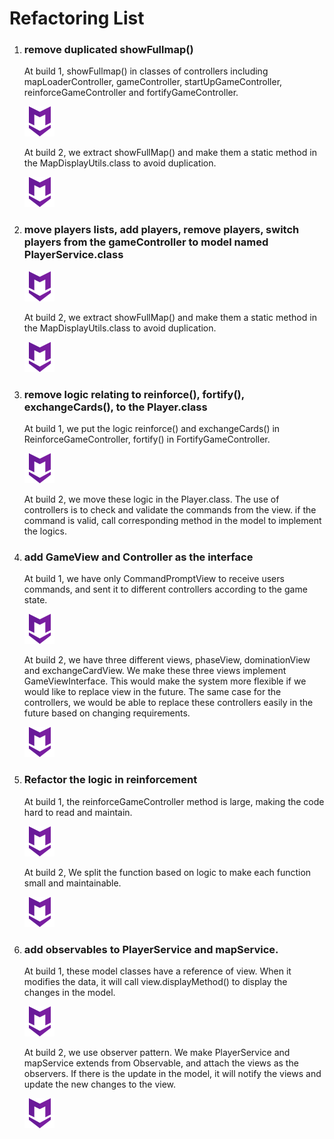 # Refactoring List

1. ### remove duplicated showFullmap()  
    At build 1, showFullmap() in classes of controllers including mapLoaderController, gameController, startUpGameController, reinforceGameController and fortifyGameController.

    ![alt text](https://github.com/adam-p/markdown-here/raw/master/src/common/images/icon48.png "Logo Title Text 1")

    At build 2, we extract showFullMap() and make them a static method in the MapDisplayUtils.class to avoid duplication. 

    ![alt text](https://github.com/adam-p/markdown-here/raw/master/src/common/images/icon48.png "Logo Title Text 1")


2. ### move players lists, add players, remove players, switch players from the gameController to model named PlayerService.class 
    ![alt text](https://github.com/adam-p/markdown-here/raw/master/src/common/images/icon48.png "build one")

    At build 2, we extract showFullMap() and make them a static method in the MapDisplayUtils.class to avoid duplication. 

    ![alt text](https://github.com/adam-p/markdown-here/raw/master/src/common/images/icon48.png "build two")


3. ### remove logic relating to reinforce(), fortify(), exchangeCards(), to the Player.class 
   At build 1, we put the logic reinforce() and exchangeCards() in ReinforceGameController, fortify() in FortifyGameController.   

    ![alt text](https://github.com/adam-p/markdown-here/raw/master/src/common/images/icon48.png "build one")

    At build 2, we move these logic in the Player.class. The use of controllers is to check and validate the commands from the view. if the command is valid, call corresponding method in the model to implement the logics. 


4.  ### add GameView and Controller as the interface
    At build 1, we have only CommandPromptView to receive users commands, and sent it to different controllers according to the game state. 

    ![alt text](https://github.com/adam-p/markdown-here/raw/master/src/common/images/icon48.png "build one")

    At build 2, we have three different views, phaseView, dominationView and exchangeCardView. We make these three views implement GameViewInterface. This would make the system more flexible if we would like to replace view in the future. The same case for the controllers, we would be able to replace these controllers easily in the future based on changing requirements. 

     ![alt text](https://github.com/adam-p/markdown-here/raw/master/src/common/images/icon48.png "build one")

5. ### Refactor the logic in reinforcement
   At build 1, the reinforceGameController method is large, making the code hard to read and maintain. 

   ![alt text](https://github.com/adam-p/markdown-here/raw/master/src/common/images/icon48.png "build one")

    At build 2, We split the function based on logic to make each function small and maintainable. 

    ![alt text](https://github.com/adam-p/markdown-here/raw/master/src/common/images/icon48.png "build one")


6. ### add observables to PlayerService and mapService.  
   At build 1, these model classes have a reference of view. When it modifies the data, it will call view.displayMethod() to display the changes in the model. 


   ![alt text](https://github.com/adam-p/markdown-here/raw/master/src/common/images/icon48.png "build one")


    At build 2, we use observer pattern. We make PlayerService and mapService extends from Observable, and attach the views as the observers. If there is the update in the model, it will notify the views and update the new changes to the view. 

    ![alt text](https://github.com/adam-p/markdown-here/raw/master/src/common/images/icon48.png "build one")
